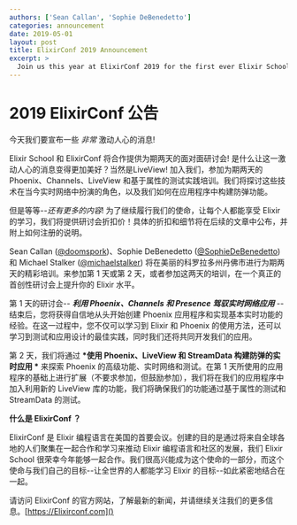 ```yaml
---
authors: ['Sean Callan', 'Sophie DeBenedetto']
categories: announcement
date: 2019-05-01
layout: post
title: ElixirConf 2019 Announcement
excerpt: >
  Join us this year at ElixirConf 2019 for the first ever Elixir School workshop!
---
```


# 2019 ElixirConf 公告

今天我们要宣布一些 _非常_ 激动人心的消息!

Elixir School 和 ElixirConf 将合作提供为期两天的面对面研讨会! 是什么让这一激动人心的消息变得更加美好？当然是LiveView! 加入我们，参加为期两天的 Phoenix、Channels、LiveView 和基于属性的测试实践培训。我们将探讨这些技术在当今实时网络中扮演的角色，以及我们如何在应用程序中构建防弹功能。

但是等等--_还有更多的内容_! 为了继续履行我们的使命，让每个人都能享受 Elixir 的学习，我们将提供研讨会折扣价！具体的折扣和细节将在后续的文章中公布，并附上如何注册的说明。

Sean Callan ([@doomspork](https://github.com/doomspork))、Sophie DeBenedetto ([@SophieDeBenedetto](https://github.com/sophiedebenedetto)) 和 Michael Stalker ([@michaelstalker](https://github,com/michaelstalker)) 将在美丽的科罗拉多州丹佛市进行为期两天的精彩培训。来参加第 1 天或第 2 天，或者参加这两天的培训，在一个真正的首创性研讨会上提升你的 Elixir 水平。

第 1 天的研讨会-- __*利用 Phoenix、Channels 和 Presence 驾驭实时网络应用*__ --结束后，您将获得自信地从头开始创建 Phoenix 应用程序和实现基本实时功能的经验。在这一过程中，您不仅可以学习到 Elixir 和 Phoenix 的使用方法，还可以学习到测试和应用设计的最佳实践，同时我们还将共同开发我们的应用。

第 2 天，我们将通过 __*使用 Phoenix、LiveView 和 StreamData 构建防弹的实时应用 *__ 来探索 Phoenix 的高级功能、实时网络和测试。在第 1 天所使用的应用程序的基础上进行扩展（不要求参加，但鼓励参加），我们将在我们的应用程序中加入利用新的 LiveView 库的功能，我们将确保我们的功能通过基于属性的测试和StreamData 的测试。

__什么是 ElixirConf ？__

ElixirConf 是 Elixir 编程语言在美国的首要会议。创建的目的是通过将来自全球各地的人们聚集在一起合作和学习来推动 Elixir 编程语言和社区的发展，我们 Elixir School 很荣幸今年能够一起合作。我们很高兴能成为这个使命的一部分，而这个使命与我们自己的目标--让全世界的人都能学习 Elixir 的目标--如此紧密地结合在一起。

请访问 ElixirConf 的官方网站，了解最新的新闻，并请继续关注我们的更多信息。[https://Elixirconf.com]()
